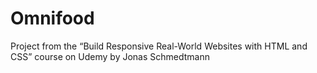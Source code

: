 # Omnifood


Project from the “Build Responsive Real-World Websites with HTML and CSS” course on Udemy by Jonas Schmedtmann
